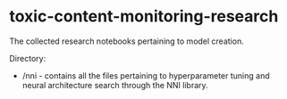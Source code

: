 # toxic-content-monitoring-research
The collected research notebooks pertaining to model creation.

Directory:

* /nni - contains all the files pertaining to hyperparameter tuning and neural architecture search through the NNI library.
